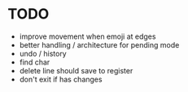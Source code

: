# TODO

- improve movement when emoji at edges
- better handling / architecture for pending mode
- undo / history
- find char
- delete line should save to register
- don't exit if has changes
